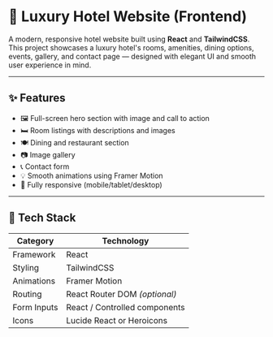 # 🏨 Luxury Hotel Website (Frontend)

A modern, responsive hotel website built using **React** and **TailwindCSS**. This project showcases a luxury hotel's rooms, amenities, dining options, events, gallery, and contact page — designed with elegant UI and smooth user experience in mind.

---

## ✨ Features

- 🖼️ Full-screen hero section with image and call to action
- 🛏️ Room listings with descriptions and images
- 🍽️ Dining and restaurant section
- 📷 Image gallery
- 📞 Contact form
- 💡 Smooth animations using Framer Motion
- 📱 Fully responsive (mobile/tablet/desktop)

---

## 🚀 Tech Stack

| Category     | Technology        |
|--------------|-------------------|
| Framework    | React             |
| Styling      | TailwindCSS       |
| Animations   | Framer Motion     |
| Routing      | React Router DOM *(optional)* |
| Form Inputs  | React / Controlled components |
| Icons        | Lucide React or Heroicons     |


